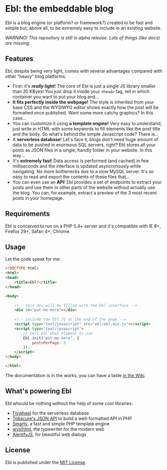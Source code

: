 Ebl: the embeddable blog
========================

Ebl is a blog engine (or platform? or framework?) created to be fast and simple but, above all, to be extremely easy to include in an existing website.

*WARNING! This repository is still in alpha release. Lots of things (like docs) are missing.*

Features
--------

Ebl, despite being very light, comes with several advantages compared with other "heavy" blog platforms:

 * First: it's ***really* light!** The core of Ebl is just a single JS library smaller than 35 KByes! You just drop it inside your `<head>` tag, tell in which container you want to put your blog and...
 * **It fits perfectly inside the webpage!** The style is inherited from your base CSS and the WYSIWYG editor shows exactly how the post will be formatted once published. Want some more catchy graphics? In this case...
 * You can customize it using **a template engine!** Very easy to understand, just write in HTML with some keywords to fill elements like the post title and the body. So what's behind the simple Javascript code? There is...
 * A **serverless database**! Let's face it, blogs don't need huge amount of data to be pushed in enormous SQL servers, right? Ebl stores all your posts as JSON files in a single, handly folder in your website. In this way...
 * It's **extremely fast**! Data access is performed (and cached) in few milliseconds and the interface is updated asyncronously while navigating. No more bottlenecks due to a slow MySQL server. It's so easy to read and export the contents of these files that...
 * You can even use an **API**! Ebl provides a set of endpoints to extract your posts and use them in other parts of the website without actually use the blog. You can, for example, extract a preview of the 3 most recent posts in your homepage.

Requirements
------------
Ebl is conceived to run on a PHP 5.4+ server and it's compatible with IE 8+, Firefox 29+, Safari 4+, Chrome.

Usage
-----

Let the code speak for me:

```html
<!DOCTYPE html>
<html>
<head>
    <title>Ebl!</title>
</head>

<body>
    
    <!-- this div will be filled with the Ebl interface -->
    <div id="put-me-here"></div>
    
    <!-- include the Ebl JS at the end of the page -->
    <script type="text/javascript" src="ebl/ebl.min.js"></script>
    <script type="text/javascript">
        // tell Ebl what element to use
        Ebl.init("put-me-here", {
            postsPerPage: 3
        });
    </script>
</body>

</html>
```

The documentation is in the works, you can have a taste [in the Wiki](https://github.com/alessandrofrancesconi/ebl/wiki).

What's powering Ebl
-------------------

Ebl whould be nothing without the help of some cool libraries:

* [Flywheel](https://github.com/jamesmoss/flywheel) for the serverless database
* [Tobscure's JSON API](https://github.com/tobscure/json-api) to build a well-formatted API in PHP
* [Smarty](http://www.smarty.net/), a fast and simple PHP template engine
* [wysihtml](http://wysihtml.com/), the typewriter for the modern web
* [AlertifyJS](http://alertifyjs.com/), for beautiful web dialogs

License
-------

Ebl is published under the [MIT License](https://opensource.org/licenses/MIT).
